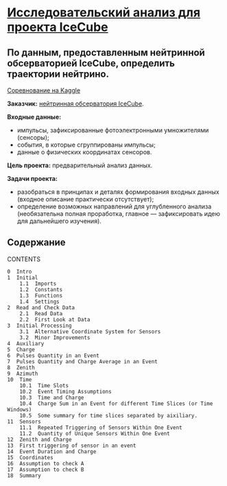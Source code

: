 # [Исследовательский анализ для проекта IceCube](https://nbviewer.jupyter.org/github/Nanobelka/Kaggle/blob/main/IceCube/IceCube_1_EDA.ipynb)
## По данным, предоставленным нейтринной обсерваторией IceCube, определить траектории нейтрино.

[Соревнование на Kaggle](https://www.kaggle.com/competitions/icecube-neutrinos-in-deep-ice/)

**Заказчик:** [нейтринная обсерватория IceCube](https://icecube.wisc.edu/).

**Входные данные:**

- импульсы, зафиксированные фотоэлектронными умножителями (сенсоры);
- события, в которые сгруппированы импульсы;
- данные о физических координатах сенсоров.

**Цель проекта:** предварительный анализ данных.

**Задачи проекта:** 

- разобраться в принципах и деталях формирования входных данных (входное описание практически отсутствует);
- определение возможных направлений для углубленного анализа (необязательна полная проработка, главное — зафиксировать идею для дальнейшего изучения).

## Содержание

CONTENTS

    0  Intro
    1  Initial
        1.1  Imports
        1.2  Constants
        1.3  Functions
        1.4  Settings
    2  Read and Check Data
        2.1  Read Data
        2.2  First Look at Data
    3  Initial Processing
        3.1  Alternative Coordinate System for Sensors
        3.2  Minor Improvements
    4  Auxiliary
    5  Charge
    6  Pulses Quantity in an Event
    7  Pulses Quantity and Charge Average in an Event
    8  Zenith
    9  Azimuth
    10  Time
        10.1  Time Slots
        10.2  Event Timing Assumptions
        10.3  Time and Charge
        10.4  Charge Sum in an Event for different Time Slices (or Time Windows)
        10.5  Some summary for time slices separated by aixiliary.
    11  Sensors
        11.1  Repeated Triggering of Sensors Within One Event
        11.2  Quantity of Unique Sensors Within One Event
    12  Zenith and Charge
    13  First triggering of sensor in an event
    14  Event Duration and Charge
    15  Coordinates
    16  Assumption to check A
    17  Assumption to check B
    18  Summary
